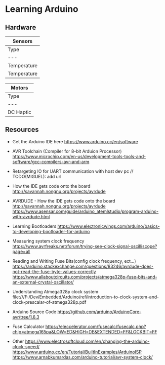 # Learning Arduino

## Hardware

| Sensors     |
|---|
| Type        | Manufacturer      | Name
|---|---|---|
| Temperature | Analog Devices    | tmp35gz 
| Temperature | Texas Instruments | lm32 
 
| Motors  |
|---|
| Type        | Manufacturer  | Name
|---|---|---|
| DC Haptic   | china         | Xbox 360 12v

## Resources
- Get the Arduino IDE here
https://www.arduino.cc/en/software

- AVR Toolchain (Compiler for 8-bit Arduion Processor)
https://www.microchip.com/en-us/development-tools-tools-and-software/gcc-compilers-avr-and-arm
- Retargeting IO for UART communication with host dev pc
// TODO(MIGUEL): add url

- How the IDE gets code onto the board
http://savannah.nongnu.org/projects/avrdude

- AVRDUDE - How the IDE gets code onto the board
http://savannah.nongnu.org/projects/avrdude
https://www.asensar.com/guide/arduino_atemlstudio/program-arduino-with-avrdude.html

- Learning Bootloaders
https://www.electronicwings.com/arduino/basics-to-developing-bootloader-for-arduino

- Measuring system clock frequency
https://www.avrfreaks.net/forum/trying-see-clock-signal-oscilliscope?page=all

- Reading and Writing Fuse Bits(config clock frequency, ect...)
https://arduino.stackexchange.com/questions/83246/avrdude-does-not-read-the-fuse-byte-values-correctly
https://www.allaboutcircuits.com/projects/atmega328p-fuse-bits-and-an-external-crystal-oscillator/

- Understanding Atmega328p clock system
file:///F:/Dev/Embedded/Arduino/ref/introduction-to-clock-system-and-clock-prescalar-of-atmega328p.pdf

- Arduino Source Code
https://github.com/arduino/ArduinoCore-avr/tree/1.8.3

- Fuse Calculator
https://eleccelerator.com/fusecalc/fusecalc.php?chip=atmega165pa&LOW=ED&HIGH=DE&EXTENDED=FF&LOCKBIT=FF

- Other
https://www.electrosoftcloud.com/en/changing-the-arduino-clock-speed/
https://www.arduino.cc/en/Tutorial/BuiltInExamples/ArduinoISP
https://www.arnabkumardas.com/arduino-tutorial/avr-system-clock/